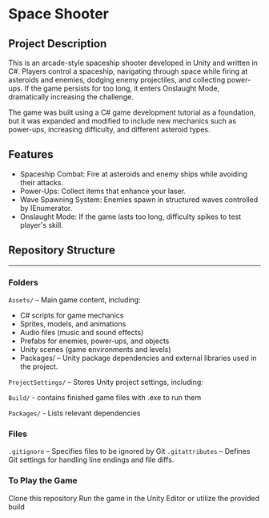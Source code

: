 # Space Shooter
## Project Description
This is an arcade-style spaceship shooter developed in Unity and written in C#. Players control a spaceship, navigating through space while firing at asteroids and enemies, dodging enemy projectiles, and collecting power-ups. If the game persists for too long, it enters Onslaught Mode, dramatically increasing the challenge.

The game was built using a C# game development tutorial as a foundation, but it was expanded and modified to include new mechanics such as power-ups, increasing difficulty, and different asteroid types.

## Features
- Spaceship Combat: Fire at asteroids and enemy ships while avoiding their attacks.
- Power-Ups: Collect items that enhance your laser.
- Wave Spawning System: Enemies spawn in structured waves controlled by IEnumerator.
- Onslaught Mode: If the game lasts too long, difficulty spikes to test player's skill.

## Repository Structure
---
### Folders
```Assets/``` – Main game content, including:

- C# scripts for game mechanics
- Sprites, models, and animations
- Audio files (music and sound effects)
- Prefabs for enemies, power-ups, and objects
- Unity scenes (game environments and levels)
- Packages/ – Unity package dependencies and external libraries used in the project.

```ProjectSettings/``` – Stores Unity project settings, including:

```Build/``` - contains finished game files with .exe to run them

```Packages/``` - Lists relevant dependencies

### Files
```.gitignore``` – Specifies files to be ignored by Git
```.gitattributes``` – Defines Git settings for handling line endings and file diffs.

### To Play the Game
Clone this repository
Run the game in the Unity Editor or utilize the provided build
